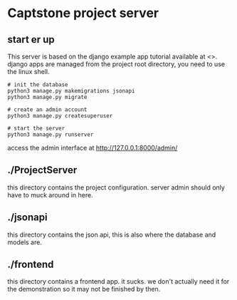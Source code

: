 # Captstone project server

## start er up

This server is based on the django example app tutorial available at <>.
django apps are managed from the project root directory, you need to use the linux shell.

```
# init the database
python3 manage.py makemigrations jsonapi
python3 manage.py migrate

# create an admin account
python3 manage.py createsuperuser

# start the server
python3 manage.py runserver

```

access the admin interface at <http://127.0.0.1:8000/admin/>

## ./ProjectServer

this directory contains the project configuration.
server admin should only have to muck around in here.

## ./jsonapi

this directory contains the json api, this is also where the database and models are.

## ./frontend

this directory contains a frontend app.
it sucks.
we don't actually need it for the demonstration so it may not be finished by then.
